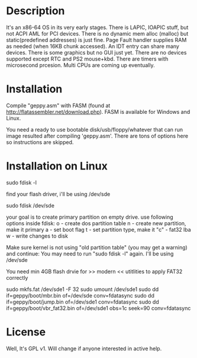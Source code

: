 # Description

It's an x86-64 OS in its very early stages.
There is LAPIC, IOAPIC stuff, but not ACPI AML for PCI devices.
There is no dynamic mem alloc (malloc) but static(predefined addresses) is just fine.
Page Fault handler supplies RAM as needed (when 16KB chunk accessed).
An IDT entry can share many devices.
There is some graphics but no GUI just yet.
There are no devices supported except RTC and PS2 mouse+kbd.
There are timers with microsecond prcesion.
Multi CPUs are coming up eventually.

# Installation

Compile "geppy.asm" with FASM (found at http://flatassembler.net/download.php).
FASM is available for Windows and Linux.

You need a ready to use bootable disk/usb/floppy/whatever that can run image resulted after compiling 'geppy.asm'. There are tons of options here so instructions are skipped.

# Installation on Linux

sudo fdisk -l

find your flash driver, i'll be using /dev/sde

sudo fdisk /dev/sde

your goal is to create primary partition on empty drive.
use following options inside fdisk: o - create dos partition table
				    n - create new partition, make it primary
				    a - set boot flag
				    t - set partition type, make it "c" - fat32 lba
				    w - write changes to disk

Make sure kernel is not using "old partition table" (you may get a warning) and continue:
You may need to run "sudo fdisk -l" again. I'll be using /dev/sde

You need min 4GB flash drvie for >> modern << utitlities to apply FAT32 correctly

sudo mkfs.fat /dev/sde1 -F 32
sudo umount /dev/sde1
sudo dd if=geppy/boot/mbr.bin of=/dev/sde conv=fdatasync
sudo dd if=geppy/boot/jump.bin of=/dev/sde1 conv=fdatasync
sudo dd if=geppy/boot/vbr_fat32.bin of=/dev/sde1 obs=1c seek=90 conv=fdatasync

# License

Well, It's GPL v1.
Will change if anyone interested in active help.
